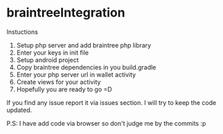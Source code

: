 # braintreeIntegration
Instuctions
1) Setup php server and add braintree php library
2) Enter your keys in init file
3) Setup android project
4) Copy braintree dependencies in you build.gradle
5) Enter your php server url in wallet activity
5) Create views for your activity
6) Hopefully you are ready to go =D

If you find any issue report it via issues section. I will try to keep the code updated.

P.S: I have add code via browser so don't judge me by the commits :p
